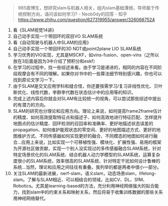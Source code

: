 > 985直博生，想研究slam与机器人相关，组内slam基础薄弱，导师属于传统控制方向，请问该如何学习? - Neob0dy的回答 - 知乎
https://www.zhihu.com/question/627319955/answer/3260687524


1. 看《SLAM视觉14讲》
2. 自己动手实现一个带回环的双目VO SLAM系统
3. 看《自动驾驶与机器人中SLAM的应用》
4. 自己动手实现一个带回环的3D NDT或point2plane LIO SLAM系统
5. 学习优秀的VIO实现，尤其是MSCKF，如vins-fusion、open-vins（之所以放在3后面是因为3中介绍了预积分和eskf）
6. 在学习的过程中，找一些综述来看。由于学习是递进的，相同的内容在不同阶段观摩会有不同的理解。如果你对书中的一些算法细节特别感兴趣，你也可以找到原论文学习一下。
7. 由于SLAM是交叉应用学科和缝合怪，你还要按需学习/复习非线性优化、贝叶斯优化、线性代数，李群李代数在状态估计中的应用等的知识。
8. 完成上述内容后你就会对SLAM有比较统一的视角，可以尝试那些综述中提出的有潜力的方向。
9. SLAM的研究也分理论和应用方向。理论上来说，如何提高frame2frame估计的精度、如何高效提取特征点和描述子、如何高效地进行特征匹配、怎样提升地图点的估计精度、回环检测的召回率和准确率、更好地描述状态误差的propagation、如何维护能观状态的零空间、更好的地图描述方式、更好的地图维护方式、不同传感器如何实现更好的融合、不同模态的地图如何进行融合...应用上来说，比如实现一个可移植性强、模块化、扩展性强、易用的框架为开源社区做贡献，实现一个别人没实现过的多传感器融合SLAM系统，针对特定场景优化的SLAM系统、结合机器人动力学模型的SLAM系统，运算复杂度很小的SLAM系统，效率很高的SLAM系统、针对特定干扰如何设计鲁棒的系统...当然，理论和应用之间往往有重叠。我列举的都是两者中很小一部分。
10. 关注SLAM的最新进展，nerf-slam，语义slam，动态场景slam，lifelong-slam。了解与SLAM相近、可以相结合的领域，比如CV、DL、SfM、Robotics。尤其是learning-based的方法，充分利用神经网络强大的拟合能力，找到slam中的约束关系和映射关系，然后将易于收集训练数据的那些关系用神经网络替代。